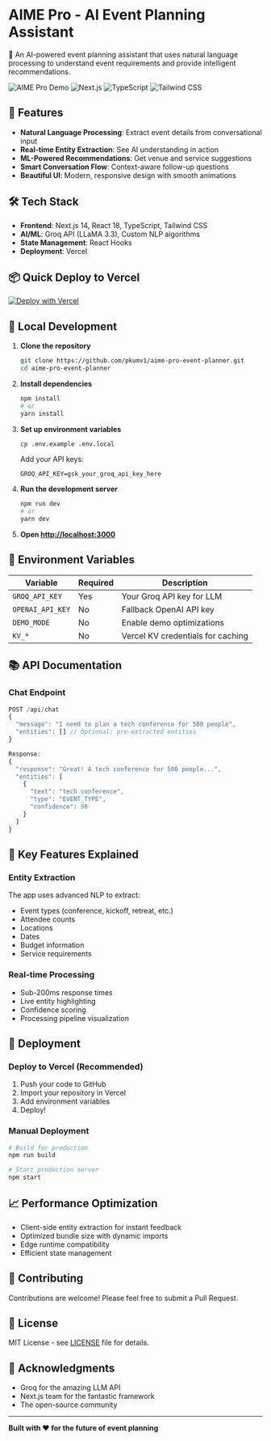 # AIME Pro - AI Event Planning Assistant

🎉 An AI-powered event planning assistant that uses natural language processing to understand event requirements and provide intelligent recommendations.

![AIME Pro Demo](https://img.shields.io/badge/Demo-Live-brightgreen)
![Next.js](https://img.shields.io/badge/Next.js-14.1-black)
![TypeScript](https://img.shields.io/badge/TypeScript-5.0-blue)
![Tailwind CSS](https://img.shields.io/badge/Tailwind-3.3-38B2AC)

## 🚀 Features

- **Natural Language Processing**: Extract event details from conversational input
- **Real-time Entity Extraction**: See AI understanding in action
- **ML-Powered Recommendations**: Get venue and service suggestions
- **Smart Conversation Flow**: Context-aware follow-up questions
- **Beautiful UI**: Modern, responsive design with smooth animations

## 🛠️ Tech Stack

- **Frontend**: Next.js 14, React 18, TypeScript, Tailwind CSS
- **AI/ML**: Groq API (LLaMA 3.3), Custom NLP algorithms
- **State Management**: React Hooks
- **Deployment**: Vercel

## 📦 Quick Deploy to Vercel

[![Deploy with Vercel](https://vercel.com/button)](https://vercel.com/new/clone?repository-url=https://github.com/pkumv1/aime-pro-event-planner&env=GROQ_API_KEY&envDescription=API%20keys%20needed%20for%20AI%20functionality&envLink=https://console.groq.com)

## 🔧 Local Development

1. **Clone the repository**
   ```bash
   git clone https://github.com/pkumv1/aime-pro-event-planner.git
   cd aime-pro-event-planner
   ```

2. **Install dependencies**
   ```bash
   npm install
   # or
   yarn install
   ```

3. **Set up environment variables**
   ```bash
   cp .env.example .env.local
   ```
   
   Add your API keys:
   ```env
   GROQ_API_KEY=gsk_your_groq_api_key_here
   ```

4. **Run the development server**
   ```bash
   npm run dev
   # or
   yarn dev
   ```

5. **Open [http://localhost:3000](http://localhost:3000)**

## 🔑 Environment Variables

| Variable | Required | Description |
|----------|----------|-------------|
| `GROQ_API_KEY` | Yes | Your Groq API key for LLM |
| `OPENAI_API_KEY` | No | Fallback OpenAI API key |
| `DEMO_MODE` | No | Enable demo optimizations |
| `KV_*` | No | Vercel KV credentials for caching |

## 📚 API Documentation

### Chat Endpoint
```typescript
POST /api/chat
{
  "message": "I need to plan a tech conference for 500 people",
  "entities": [] // Optional: pre-extracted entities
}

Response:
{
  "response": "Great! A tech conference for 500 people...",
  "entities": [
    {
      "text": "tech conference",
      "type": "EVENT_TYPE",
      "confidence": 98
    }
  ]
}
```

## 🎯 Key Features Explained

### Entity Extraction
The app uses advanced NLP to extract:
- Event types (conference, kickoff, retreat, etc.)
- Attendee counts
- Locations
- Dates
- Budget information
- Service requirements

### Real-time Processing
- Sub-200ms response times
- Live entity highlighting
- Confidence scoring
- Processing pipeline visualization

## 🚀 Deployment

### Deploy to Vercel (Recommended)

1. Push your code to GitHub
2. Import your repository in Vercel
3. Add environment variables
4. Deploy!

### Manual Deployment

```bash
# Build for production
npm run build

# Start production server
npm start
```

## 📈 Performance Optimization

- Client-side entity extraction for instant feedback
- Optimized bundle size with dynamic imports
- Edge runtime compatibility
- Efficient state management

## 🤝 Contributing

Contributions are welcome! Please feel free to submit a Pull Request.

## 📄 License

MIT License - see [LICENSE](LICENSE) file for details.

## 🙏 Acknowledgments

- Groq for the amazing LLM API
- Next.js team for the fantastic framework
- The open-source community

---

**Built with ❤️ for the future of event planning**